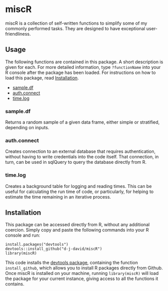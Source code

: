 # miscR

miscR is a collection of self-written functions to simplify some of my commonly performed tasks. 
They are designed to have exceptional user-friendliness.

## Usage

The following functions are contained in this package. A short description is given for each. For 
more detailed information, type `?functionName` into your R console after the package has been 
loaded. For instructions on how to load this package, read [Installation](#Installation).

* [sample.df](#sampledf)
* [auth.connect](#authconnect)
* [time.log](#timelog)

### sample.df

Returns a random sample of a given data frame, either simple or stratified, depending on inputs. 

### auth.connect

Creates connection to an external database that requires authentication, without having to write
credentials into the code itself. That connection, in turn, can be used in sqlQuery to query the
database directly from R.

### time.log

Creates a background table for logging and reading times. This can be useful for calculating the run
time of code, or particularly, for helping to estimate the time remaining in an iterative process.

## Installation

This package can be accessed directly from R, without any additional coercion. Simply copy and 
paste the following commands into your R console and run:

```
install.packages("devtools")  
devtools::install_github("d-j-david/miscR")  
library(miscR)
```

This code installs the [devtools package](https://github.com/hadley/devtools), containing the 
function `install_github`, which allows you to install R packages directly from Github. Once miscR 
is installed on your machine, running `library(miscR)` will load the package for your current 
instance, giving access to all the functions it contains.
